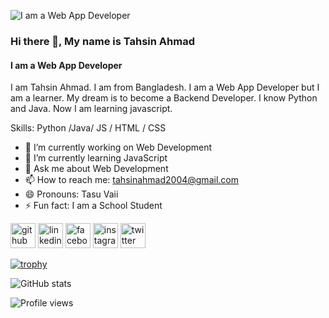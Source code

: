 ![I am a Web App Developer](https://scontent.fjsr11-1.fna.fbcdn.net/v/t39.30808-6/292081318_182398574243036_4091779792551477314_n.png?_nc_cat=108&ccb=1-7&_nc_sid=e3f864&_nc_eui2=AeF2s0YNjuzR5SQ_2IXW3-xA7Iy8i2hwrw7sjLyLaHCvDl9s2HwlS4_oMFb8BC4kkcschHCC-BgqYi1vKiAD4Mli&_nc_ohc=ZYnmamd5CKwAX-b-bcM&_nc_ht=scontent.fjsr11-1.fna&oh=00_AT9GFYKeXdMEZaz-LVOjR7qVCUUAQY1fP_KRuOzNNAPGVA&oe=62DC26DA)

### Hi there 👋, My name is Tahsin Ahmad
#### I am a Web App Developer


I am Tahsin Ahmad. I am from Bangladesh. I am a Web App Developer but I am a learner. My dream is to become a Backend Developer. I know Python and Java. Now I am learning javascript. 

Skills: Python /Java/ JS / HTML / CSS

- 🔭 I’m currently working on Web Development 
- 🌱 I’m currently learning JavaScript 
- 💬 Ask me about Web Development  
- 📫 How to reach me: tahsinahmad2004@gmail.com 
- 😄 Pronouns: Tasu Vaii 
- ⚡ Fun fact: I am a School Student 


[<img src='[https://img.icons8.com/dusk/512/000000/github.png(https://img.icons8.com/3d-fluency/100/000000/3d-fluency-github-logo.png)](https://img.icons8.com/ios-filled/500/000000/github.png)' alt='github' height='40'>](https://github.com/dev-tahsin7)  [<img src='https://cdn.jsdelivr.net/npm/simple-icons@3.0.1/icons/linkedin.svg' alt='linkedin' height='40'>](https://www.linkedin.com/in/tahsin-ahmad-2004/)  [<img src='https://cdn.jsdelivr.net/npm/simple-icons@3.0.1/icons/facebook.svg' alt='facebook' height='40'>](https://www.facebook.com/CEO.tahsin.programmer)  [<img src='https://cdn.jsdelivr.net/npm/simple-icons@3.0.1/icons/instagram.svg' alt='instagram' height='40'>](https://www.instagram.com/tahsin_the_warrior/)  [<img src='https://cdn.jsdelivr.net/npm/simple-icons@3.0.1/icons/twitter.svg' alt='twitter' height='40'>](https://twitter.com/tahsinahm)  

[![trophy](https://github-profile-trophy.vercel.app/?username=dev-tahsin7)](https://github.com/ryo-ma/github-profile-trophy)

![GitHub stats](https://github-readme-stats.vercel.app/api?username=dev-tahsin7&show_icons=true)  

![Profile views](https://gpvc.arturio.dev/dev-tahsin7)  
